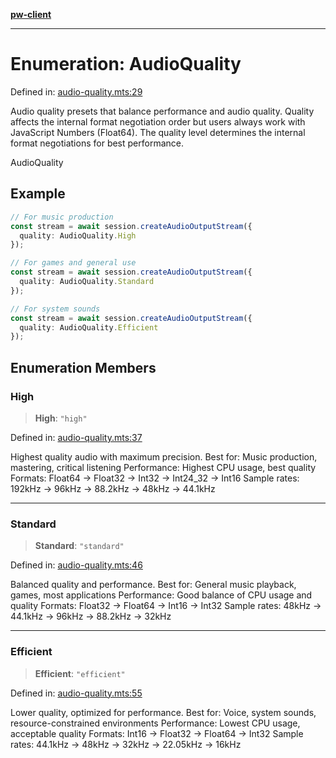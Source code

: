 [**pw-client**](../README.md)

***

# Enumeration: AudioQuality

Defined in: [audio-quality.mts:29](https://github.com/apoco/node-pw-client/blob/d59499190db38fc8e9b9fab4394158a6e7041400/lib/audio-quality.mts#L29)

Audio quality presets that balance performance and audio quality.
Quality affects the internal format negotiation order but users always
work with JavaScript Numbers (Float64).
The quality level determines the internal format negotiations for best performance.

 AudioQuality

## Example

```typescript
// For music production
const stream = await session.createAudioOutputStream({
  quality: AudioQuality.High
});

// For games and general use
const stream = await session.createAudioOutputStream({
  quality: AudioQuality.Standard
});

// For system sounds
const stream = await session.createAudioOutputStream({
  quality: AudioQuality.Efficient
});
```

## Enumeration Members

### High

> **High**: `"high"`

Defined in: [audio-quality.mts:37](https://github.com/apoco/node-pw-client/blob/d59499190db38fc8e9b9fab4394158a6e7041400/lib/audio-quality.mts#L37)

Highest quality audio with maximum precision.
Best for: Music production, mastering, critical listening
Performance: Highest CPU usage, best quality
Formats: Float64 → Float32 → Int32 → Int24_32 → Int16
Sample rates: 192kHz → 96kHz → 88.2kHz → 48kHz → 44.1kHz

***

### Standard

> **Standard**: `"standard"`

Defined in: [audio-quality.mts:46](https://github.com/apoco/node-pw-client/blob/d59499190db38fc8e9b9fab4394158a6e7041400/lib/audio-quality.mts#L46)

Balanced quality and performance.
Best for: General music playback, games, most applications
Performance: Good balance of CPU usage and quality
Formats: Float32 → Float64 → Int16 → Int32
Sample rates: 48kHz → 44.1kHz → 96kHz → 88.2kHz → 32kHz

***

### Efficient

> **Efficient**: `"efficient"`

Defined in: [audio-quality.mts:55](https://github.com/apoco/node-pw-client/blob/d59499190db38fc8e9b9fab4394158a6e7041400/lib/audio-quality.mts#L55)

Lower quality, optimized for performance.
Best for: Voice, system sounds, resource-constrained environments
Performance: Lowest CPU usage, acceptable quality
Formats: Int16 → Float32 → Float64 → Int32
Sample rates: 44.1kHz → 48kHz → 32kHz → 22.05kHz → 16kHz
